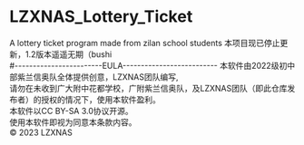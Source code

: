 # LZXNAS_Lottery_Ticket
A lottery ticket program made from zilan school students
本项目现已停止更新，1.2版本遥遥无期（bushi
<br>
#------------------------EULA--------------------------
本软件由2022级初中部紫兰信奥队全体提供创意，LZXNAS团队编写,
<br>
请勿在未收到广大附中花都学校，广附紫兰信奥队，及LZXNAS团队（即此仓库发布者）的授权的情况下，使用本软件盈利。
<br>
本软件以CC BY-SA 3.0协议开源。
<br>
使用本软件即视为同意本条款内容。
<br>
© 2023 LZXNAS
